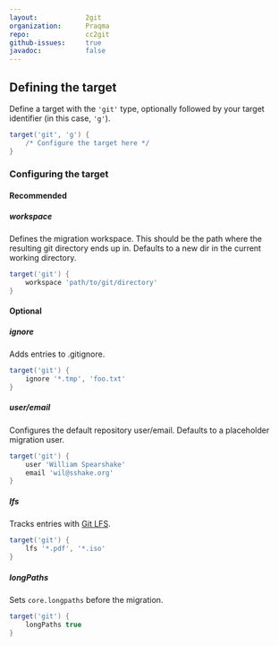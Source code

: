 ```yaml
---
layout:            2git
organization:      Praqma
repo:              cc2git
github-issues:     true
javadoc:           false
---
```


## Defining the target

Define a target with the `'git'` type, optionally followed by your target identifier (in this case, `'g'`).

```groovy
target('git', 'g') {
    /* Configure the target here */
}
```

### Configuring the target

#### Recommended

##### workspace

Defines the migration workspace. This should be the path where the resulting git directory ends up in.
Defaults to a new dir in the current working directory.

```groovy
target('git') {
    workspace 'path/to/git/directory'
}
```

#### Optional

##### ignore

Adds entries to .gitignore.

```groovy
target('git') {
    ignore '*.tmp', 'foo.txt'
}
```

##### user/email

Configures the default repository user/email.
Defaults to a placeholder migration user.

```groovy
target('git') {
    user 'William Spearshake'
    email 'wil@sshake.org'
}
```

##### lfs

Tracks entries with [Git LFS](https://git-lfs.github.com/).

```groovy
target('git') {
    lfs '*.pdf', '*.iso'
}
```

##### longPaths

Sets `core.longpaths` before the migration.

```groovy
target('git') {
    longPaths true
}
```
